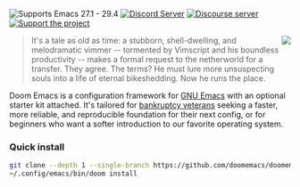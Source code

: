 ![Supports Emacs 27.1 - 29.4](https://img.shields.io/badge/Supports-Emacs_27.1--29.3-blueviolet.svg?style=flat-square&logo=GNU%20Emacs&logoColor=white)
[![Discord Server](https://img.shields.io/discord/406534637242810369?color=738adb&label=Discord&logo=discord&logoColor=white&style=flat-square)][discord]
[![Discourse server](https://img.shields.io/discourse/users?server=https%3A%2F%2Fdiscourse.doomemacs.org&logo=discourse&label=Discourse&style=flat-square&color=9cf)][discourse]
[![Support the project](https://img.shields.io/badge/Support-the%20project-d5649f?style=flat-square&logo=github-sponsors)][support]

<a href="http://ultravioletbat.deviantart.com/art/Yay-Evil-111710573">
  <img src="https://raw.githubusercontent.com/doomemacs/doomemacs/screenshots/cacochan.png" align="right" />
</a>

> It's a tale as old as time: a stubborn, shell-dwelling, and melodramatic
> vimmer -- tormented by Vimscript and his boundless productivity -- makes a
> formal request to the netherworld for a transfer. They agree. The terms? He
> must lure more unsuspecting souls into a life of eternal bikeshedding. Now he
> runs the place.

Doom Emacs is a configuration framework for [GNU Emacs][emacs] with an optional
starter kit attached. It's tailored for [bankruptcy veterans][bankruptcy]
seeking a faster, more reliable, and reproducible foundation for their next
config, or for beginners who want a softer introduction to our favorite
operating system.

### Quick install

``` sh
git clone --depth 1 --single-branch https://github.com/doomemacs/doomemacs ~/.config/emacs
~/.config/emacs/bin/doom install
```


[bankruptcy]: https://www.emacswiki.org/emacs/DotEmacsBankruptcy
[discord]: https://doomemacs.org/discord
[discourse]: https://discourse.doomemacs.org
[emacs]: https://www.gnu.org/software/emacs/
[support]: https://github.com/sponsors/hlissner
